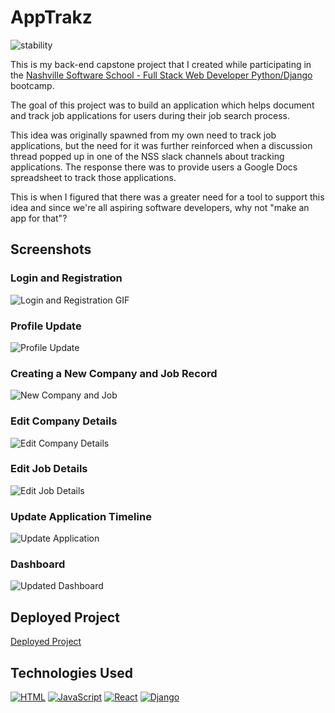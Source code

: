 # AppTrakz

![stability](https://img.shields.io/badge/status-Deployed-g)

This is my back-end capstone project that I created while participating in the [Nashville Software School - Full Stack Web Developer Python/Django](http://nashvillesoftwareschool.com) bootcamp.

The goal of this project was to build an application which helps document and track job applications for users during their job search process.

This idea was originally spawned from my own need to track job applications, but the need for it was further reinforced when a discussion thread popped up in one of the NSS slack channels about tracking applications. The response there was to provide users a Google Docs spreadsheet to track those applications.

This is when I figured that there was a greater need for a tool to support this idea and since we're all aspiring software developers, why not "make an app for that"? 

## Screenshots

### Login and Registration
![Login and Registration GIF](./images/Login-Register.gif)

### Profile Update
![Profile Update](./images/ProfileUpdate.gif)

### Creating a New Company and Job Record
![New Company and Job](./images/NewCompanyJob.gif)

### Edit Company Details
![Edit Company Details](./images/CompanyEditAndDetails.gif)

### Edit Job Details
![Edit Job Details](./images/JobEditAndDetails.gif)

### Update Application Timeline
![Update Application](./images/ShowUpdateApplicationTimeline.gif)

### Dashboard
![Updated Dashboard](./images/UpdatedDashboard.gif)

## Deployed Project
[Deployed Project](https://apptrakz-client.herokuapp.com/)
## Technologies Used

[![HTML](https://img.shields.io/badge/-HTML-2c9fcc?style=flat-square)](#) 
[![JavaScript](https://img.shields.io/badge/-JavaScript-2c9fcc?style=flat-square)](#) 
[![React](https://img.shields.io/badge/-React-2c9fcc?style=flat-square)](#)
[![Django](https://img.shields.io/badge/-Django-2c9fcc?style=flat-square)](#)
